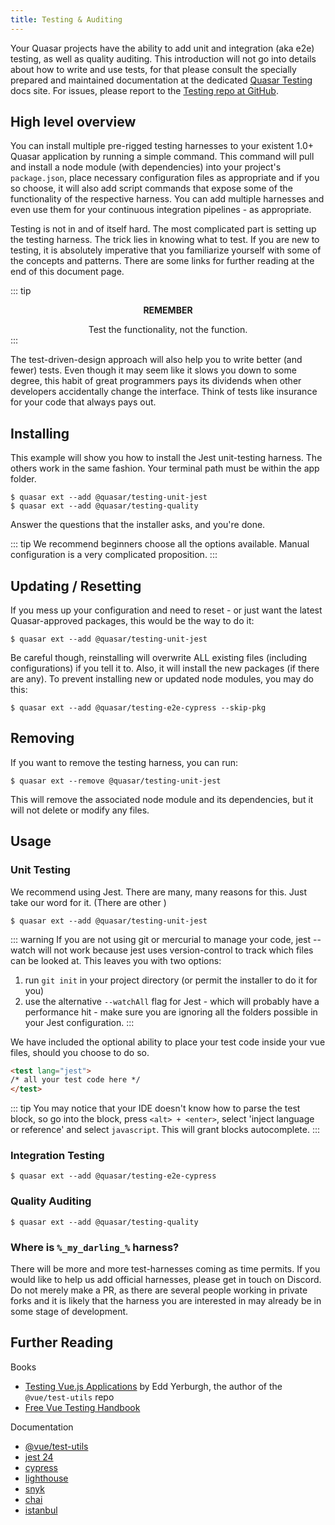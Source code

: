 ```yaml
---
title: Testing & Auditing
---
```


Your Quasar projects have the ability to add unit and integration (aka e2e) testing, as well as quality auditing. This introduction will not go into details about how to write and use tests, for that please consult the specially prepared and maintained documentation at the dedicated [Quasar Testing](https://testing.quasar-framework.org) docs site. For issues, please report to the [Testing repo at GitHub](https://github.com/quasarframework/quasar-testing).

## High level overview

You can install multiple pre-rigged testing harnesses to your existent 1.0+ Quasar application by running a simple command. This command will pull and install a node module (with dependencies) into your project's `package.json`, place necessary configuration files as appropriate and if you so choose, it will also add script commands that expose some of the functionality of the respective harness. You can add multiple harnesses and even use them for your continuous integration pipelines - as appropriate.

Testing is not in and of itself hard. The most complicated part is setting up the testing harness. The trick lies in knowing what to test. If you are new to testing, it is absolutely imperative that you familiarize yourself with some of the concepts and patterns. There are some links for further reading at the end of this document page.

::: tip
**<center>REMEMBER</center>**
<center>Test the functionality, not the function.</center>
::: 

The test-driven-design approach will also help you to write better (and fewer) tests. Even though it may seem like it slows you down to some degree, this habit of great programmers pays its dividends when other developers accidentally change the interface. Think of tests like insurance for your code that always pays out.


## Installing

This example will show you how to install the Jest unit-testing harness. The others work in the same fashion. Your terminal path must be within the app folder.

```shell
$ quasar ext --add @quasar/testing-unit-jest
$ quasar ext --add @quasar/testing-quality
```

Answer the questions that the installer asks, and you're done.

::: tip
We recommend beginners choose all the options available. Manual configuration is a very complicated proposition.
:::

## Updating / Resetting

If you mess up your configuration and need to reset - or just want the latest Quasar-approved packages, this would be the way to do it:
```shell
$ quasar ext --add @quasar/testing-unit-jest
```
Be careful though, reinstalling will overwrite ALL existing files (including configurations) if you tell it to. Also, it will install the new packages (if there are any). To prevent installing new or updated node modules, you may do this: 

```shell
$ quasar ext --add @quasar/testing-e2e-cypress --skip-pkg
```

## Removing

If you want to remove the testing harness, you can run:
```shell
$ quasar ext --remove @quasar/testing-unit-jest
```
This will remove the associated node module and its dependencies, but it will not delete or modify any files.
 
## Usage

### Unit Testing

We recommend using Jest. There are many, many reasons for this. Just take our word for it. (There are other )

```shell
$ quasar ext --add @quasar/testing-unit-jest
```

::: warning
If you are not using git or mercurial to manage your code, jest --watch will not work because jest uses version-control to track which files can be looked at. This leaves you with two options:

1. run `git init` in your project directory (or permit the installer to do it for you)
2. use the alternative `--watchAll` flag for Jest - which will probably have a performance hit - make sure you are ignoring all the folders possible in your Jest configuration.
:::

We have included the optional ability to place your test code inside your vue files, should you choose to do so. 
```html
<test lang="jest">
/* all your test code here */
</test>
```

::: tip
You may notice that your IDE doesn't know how to parse the test block, so go into the <test> block, press `<alt> + <enter>`, select 'inject language or reference' and select `javascript`. This will grant <test> blocks autocomplete.
:::

### Integration Testing
```shell
$ quasar ext --add @quasar/testing-e2e-cypress
```

### Quality Auditing
```shell
$ quasar ext --add @quasar/testing-quality
```

### Where is `%_my_darling_%` harness?
There will be more and more test-harnesses coming as time permits. If you would like to help us add official harnesses, please get in touch on Discord. Do not merely make a PR, as there are several people working in private forks and it is likely that the harness you are interested in may already be in some stage of development.

## Further Reading

Books
- [Testing Vue.js Applications](https://www.manning.com/books/testing-vue-js-applications) by Edd Yerburgh, the author of the `@vue/test-utils` repo
- [Free Vue Testing Handbook](https://lmiller1990.github.io/vue-testing-handbook/)

Documentation
- [@vue/test-utils](https://vue-test-utils.vuejs.org)
- [jest 24](https://facebook.github.io/jest/)
- [cypress](https://docs.cypress.io/guides/core-concepts/introduction-to-cypress.html#Cypress-Is-Simple)
- [lighthouse](https://developers.google.com/web/tools/lighthouse/#cli)
- [snyk](https://snyk.io/test)
- [chai](http://www.chaijs.com/)
- [istanbul](https://istanbul.js.org/)
